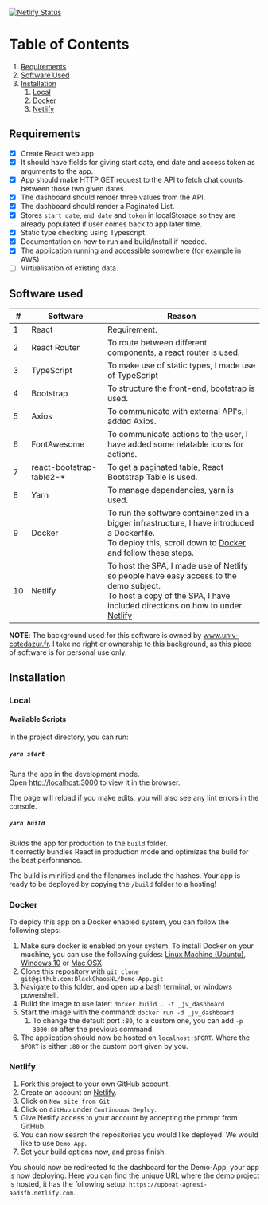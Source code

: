[![Netlify Status](https://api.netlify.com/api/v1/badges/9527e4dc-1bb2-40ef-b6eb-8515b91579bf/deploy-status)](https://upbeat-agnesi-aad3fb.netlify.com/)

# Table of Contents

1. [Requirements](#Requirements)
2. [Software Used](#Software-used)
3. [Installation](#Installation)
    1. [Local](#Local)
    2. [Docker](#Docker)
    3. [Netlify](#Netlify)

## Requirements

- [X] Create React web app
- [X] It should have fields for giving start date, end date and access token as arguments to the app.
- [X] App should make HTTP GET request to the API to fetch chat counts between those two given dates.
- [X] The dashboard should render three values from the API.
- [X] The dashboard should render a Paginated List.
- [X] Stores `start date`, `end date` and `token` in localStorage so they are already populated if user comes back to app later time.
- [X] Static type checking using Typescript.
- [X] Documentation on how to run and build/install if needed.
- [X] The application running and accessible somewhere (for example in AWS)
- [ ] Virtualisation of existing data.

## Software used

\# | Software | Reason |
--- | --- | --- |
1 | React | Requirement. |
2 | React Router | To route between different components, a react router is used. |
3 | TypeScript | To make use of static types, I made use of TypeScript |
4 | Bootstrap | To structure the front-end, bootstrap is used. |
5 | Axios | To communicate with external API's, I added Axios. |
6 | FontAwesome | To communicate actions to the user, I have added some relatable icons for actions. |
7 | react-bootstrap-table2-* | To get a paginated table, React Bootstrap Table is used. |
8 | Yarn | To manage dependencies, yarn is used. |
9 | Docker | To run the software containerized in a bigger infrastructure, I have introduced a Dockerfile. <br> To deploy this, scroll down to [Docker](#Docker) and follow these steps.  |
10 | Netlify | To host the SPA, I made use of Netlify so people have easy access to the demo subject. <br> To host a copy of the SPA, I have included directions on how to under [Netlify](#Netlify) |


**NOTE**: The background used for this software is owned by www.univ-cotedazur.fr.
I take no right or ownership to this background, as this piece of software is for personal use only.

## Installation

### Local

#### Available Scripts

In the project directory, you can run:

##### `yarn start`

Runs the app in the development mode.<br />
Open [http://localhost:3000](http://localhost:3000) to view it in the browser.

The page will reload if you make edits, you will also see any lint errors in the console.

##### `yarn build`

Builds the app for production to the `build` folder.<br />
It correctly bundles React in production mode and optimizes the build for the best performance.

The build is minified and the filenames include the hashes. Your app is ready to be deployed by copying the `/build` folder to a hosting!

### Docker

To deploy this app on a Docker enabled system, you can follow the following steps:

1. Make sure docker is enabled on your system. To install Docker on your machine, you can use the following guides: [Linux Machine (Ubuntu)](https://www.linux.com/tutorials/how-install-and-use-docker-linux/), [Windows 10](https://www.how2shout.com/how-to/how-to-install-docker-on-windows-10.html) or [Mac OSX](https://docs.docker.com/docker-for-mac/install/).
2. Clone this repository with `git clone git@github.com:BlackChaosNL/Demo-App.git`
3. Navigate to this folder, and open up a bash terminal, or windows powershell.
4. Build the image to use later: `docker build . -t _jv_dashboard`
5. Start the image with the command: `docker run -d _jv_dashboard`
    1. To change the default port `:80`, to a custom one, you can add `-p 3000:80` after the previous command.
6. The application should now be hosted on `localhost:$PORT`. Where the `$PORT` is either `:80` or the custom port given by you.

### Netlify

1. Fork this project to your own GitHub account.
2. Create an account on [Netlify](netlify.com).
3. Click on `New site from Git`.
4. Click on `GitHub` under `Continuous Deploy`.
5. Give Netlify access to your account by accepting the prompt from GitHub.
6. You can now search the repositories you would like deployed. We would like to use `Demo-App`.
7. Set your build options now, and press finish.

You should now be redirected to the dashboard for the Demo-App, your app is now deploying. Here you can find the unique URL where the demo project is hosted, it has the following setup: `https://upbeat-agnesi-aad3fb.netlify.com`.

